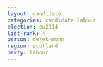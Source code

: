 ```yaml
---
layout: candidate
categories: candidate labour
election: eu2014
list-rank: 4
person: derek-munn
region: scotland
party: labour
---
```

